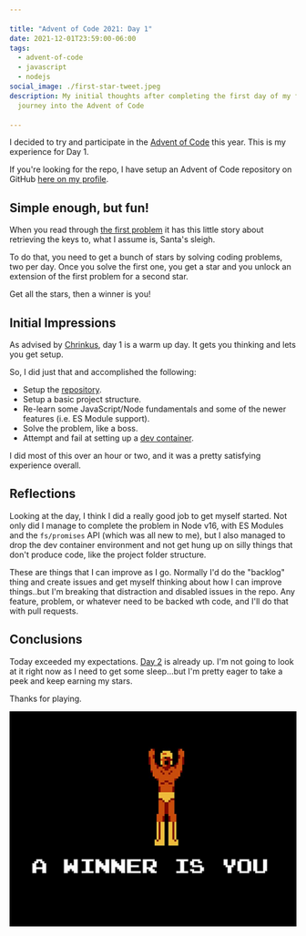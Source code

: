 ```yaml
---

title: "Advent of Code 2021: Day 1"
date: 2021-12-01T23:59:00-06:00
tags:
  - advent-of-code
  - javascript
  - nodejs
social_image: ./first-star-tweet.jpeg
description: My initial thoughts after completing the first day of my first
  journey into the Advent of Code

---
```

I decided to try and participate in the [Advent of Code](https://adventofcode.com/) this year. This is my experience for Day 1.

If you're looking for the repo, I have setup an Advent of Code repository on GitHub [here on my profile][1].

## Simple enough, but fun!
When you read through [the first problem](https://adventofcode.com/2021/day/1) it has this little story about retrieving the keys to, what I assume is, Santa's sleigh.

To do that, you need to get a bunch of stars by solving coding problems, two per day. Once you solve the first one, you get a star and you unlock an extension of the first problem for a second star.

Get all the stars, then a winner is you!

## Initial Impressions
As advised by [Chrinkus](https://github.com/chrinkus), day 1 is a warm up day. It gets you thinking and lets you get setup.

So, I did just that and accomplished the following:

* Setup the [repository][1].
* Setup a basic project structure.
* Re-learn some JavaScript/Node fundamentals and some of the newer features (i.e. ES Module support).
* Solve the problem, like a boss.
* Attempt and fail at setting up a [dev container](https://code.visualstudio.com/docs/remote/containers-tutorial).

I did most of this over an hour or two, and it was a pretty satisfying experience overall.

## Reflections 

Looking at the day, I think I did a really good job to get myself started. Not only did I manage to complete the problem in Node v16, with ES Modules and the `fs/promises` API (which was all new to me), but I also managed to drop the dev container environment and not get hung up on silly things that don't produce code, like the project folder structure.

These are things that I can improve as I go. Normally I'd do the "backlog" thing and create issues and get myself thinking about how I can improve things..but I'm breaking that distraction and disabled issues in the repo. Any feature, problem, or whatever need to be backed wth code, and I'll do that with pull requests.

## Conclusions

Today exceeded my expectations. [Day 2](https://adventofcode.com/2021/day/2) is already up. I'm not going to look at it right now as I need to get some sleep...but I'm pretty eager to take a peek and keep earning my stars.

Thanks for playing.

![Screenshot from the NES game Pro Wrestling that shows a wrestler with his shirt off and arms up with the title 'A Winner is You' beneath him](./a-winner-is-you.jpeg)

[1]: https://github.com/davidwesst/advent-of-code "David Wesst's Advent of Code GitHub repository"

